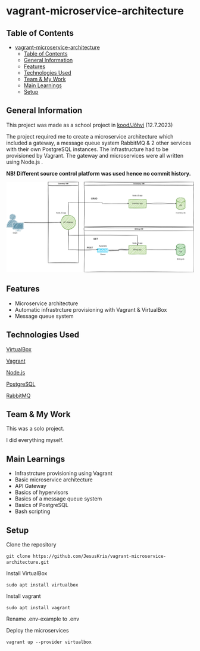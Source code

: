 <!-- ctrl + shift + v to preview -->
# vagrant-microservice-architecture

## Table of Contents
- [vagrant-microservice-architecture](#vagrant-microservice-architecture)
  - [Table of Contents](#table-of-contents)
  - [General Information](#general-information)
  - [Features](#features)
  - [Technologies Used](#technologies-used)
  - [Team \& My Work](#team--my-work)
  - [Main Learnings](#main-learnings)
  - [Setup](#setup)

## General Information
This project was made as a school project in [kood/Jõhvi](https://kood.tech/) (12.7.2023)

The project required me to create a microservice architecture which included a gateway, a message queue system RabbitMQ & 2 other services with their own PostgreSQL instances. The infrastructure had to be provisioned by Vagrant. The gateway and microservices were all written using Node.js .

  **NB! Different source control platform was used hence no commit history.**

![image](./assets/images/crud-master-diagram.png)

## Features
- Microservice architecture
- Automatic infrastrcture provisioning with Vagrant & VirtualBox
- Message queue system

## Technologies Used

[VirtualBox](https://www.virtualbox.org/)

[Vagrant](https://www.vagrantup.com/)

[Node.js](https://nodejs.org/en)

[PostgreSQL](https://www.postgresql.org/)

[RabbitMQ](https://www.rabbitmq.com/)


## Team & My Work
This was a solo project.

I did everything myself.

## Main Learnings
- Infrastrcture provisioning using Vagrant
- Basic microservice architecture
- API Gateway
- Basics of hypervisors
- Basics of a message queue system
- Basics of PostgreSQL
- Bash scripting

## Setup
Clone the repository
```
git clone https://github.com/JesusKris/vagrant-microservice-architecture.git
```
Install VirtualBox
```
sudo apt install virtualbox
```

Install vagrant
```
sudo apt install vagrant
```

Rename .env-example to .env

Deploy the microservices
```
vagrant up --provider virtualbox
```
